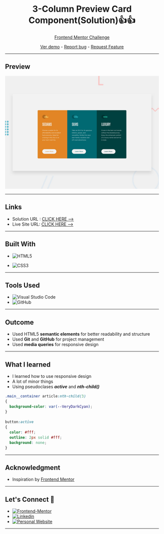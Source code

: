 # <h1 align="center">3-Column Preview Card Component(Solution)👍👍</h1>

<p align="center">
  <a href="https://www.frontendmentor.io/challenges/3column-preview-card-component-pH92eAR2-">Frontend Mentor Challenge
</a>
</p>

<p align="center">
  <a href="https://johanxxz.github.io/FrontendMentor/3-column-preview-card-component-main/">Ver demo</a> -
  <a href="https://github.com/JohanXxz/JohanXxz.github.io/issues">Report bug</a> -
  <a href="https://github.com/JohanXxz/JohanXxz.github.io/issues">Request Feature</a>
</p>

---

## Preview

![IMAGEN](design/desktop-preview.jpg)

---
## Links
* Solution URL : [CLICK HERE -->](https://www.frontendmentor.io/solutions/3columnpreviewcardcomponentmainsolution-hMf8d_acrQ)
* Live Site URL: [CLICK HERE -->](https://johanxxz.github.io/FrontendMentor/3-column-preview-card-component-main/)

---

## Built With 

* ![HTML5](https://img.shields.io/badge/html5-%23E34F26.svg?style=for-the-badge&logo=html5&logoColor=white) 

* ![CSS3](https://img.shields.io/badge/css3-%231572B6.svg?style=for-the-badge&logo=css3&logoColor=white)

---
## Tools Used

* ![Visual Studio Code](https://img.shields.io/badge/Visual%20Studio%20Code-0078d7.svg?style=for-the-badge&logo=visual-studio-code&logoColor=white)  
* ![GitHub](https://img.shields.io/badge/github-%23121011.svg?style=for-the-badge&logo=github&logoColor=white)  

---

## Outcome

* Used HTML5 **semantic elements** for better readability and structure
* Used **Git** and **GitHub** for project management
* Used **media queries** for responsive design
---

## What I learned

* I learned how to use responsive design
* A lot of minor things
* Using pseudoclases **_active_** and **_nth-child()_**

```CSS
.main__container article:nth-child(3)
{
  background-color: var(--VeryDarkCyan);
}

button:active
{
  color: #fff;
  outline: 2px solid #fff;
  background: none;
}
```

---

## Acknowledgment

* Inspiration by [Frontend Mentor](https://www.frontendmentor.io/challenges)

---

## Let's Connect 👋

* <a href="https://www.frontendmentor.io/profile/JohanXxz" target="_blank">
	<img src="https://img.shields.io/badge/Frontend Mentor-fbfcf8?style=for-the-badge&logo=Frontend-Mentor&logoColor=black" alt="Frontend-Mentor">
  </a>

* <a href="https://www.linkedin.com/in/ariizz-loopnuds-0336ba257/" target="_blank">
	<img src="https://img.shields.io/badge/linkedin-%2300acee.svg?color=405DE6&style=for-the-badge&logo=linkedin&logoColor=white" alt=Linkedin>
  </a>

* <a href="https://github.com/JohanXxz" target="_blank">
    <img src="https://img.shields.io/badge/Github%20Profile-131313?style=for-the-badge&logo=github&logoColor=white" alt="Personal Website">
  </a>
---


